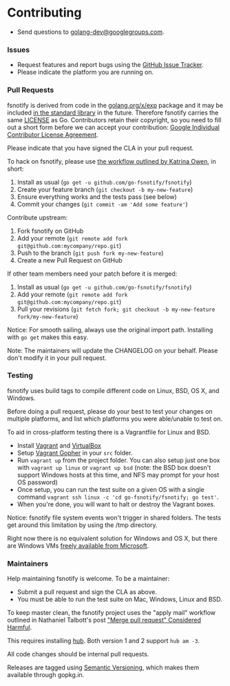 # Contributing

* Send questions to [golang-dev@googlegroups.com](mailto:golang-dev@googlegroups.com). 

### Issues

* Request features and report bugs using the [GitHub Issue Tracker](https://github.com/go-fsnotify/fsnotify/issues).
* Please indicate the platform you are running on.

### Pull Requests

fsnotify is derived from code in the [golang.org/x/exp](https://godoc.org/golang.org/x/exp) package and it may be included [in the standard library](https://github.com/go-fsnotify/fsnotify/issues/1) in the future. Therefore fsnotify carries the same [LICENSE](https://github.com/go-fsnotify/fsnotify/blob/master/LICENSE) as Go. Contributors retain their copyright, so you need to fill out a short form before we can accept your contribution: [Google Individual Contributor License Agreement](https://developers.google.com/open-source/cla/individual).

Please indicate that you have signed the CLA in your pull request.

To hack on fsnotify, please use [the workflow outlined by Katrina Owen](https://blog.splice.com/contributing-open-source-git-repositories-go/), in short:

1. Install as usual (`go get -u github.com/go-fsnotify/fsnotify`)
2. Create your feature branch (`git checkout -b my-new-feature`)
3. Ensure everything works and the tests pass (see below)
4. Commit your changes (`git commit -am 'Add some feature'`)

Contribute upstream:

1. Fork fsnotify on GitHub
2. Add your remote (`git remote add fork git@github.com:mycompany/repo.git`)
3. Push to the branch (`git push fork my-new-feature`)
4. Create a new Pull Request on GitHub

If other team members need your patch before it is merged:

1. Install as usual (`go get -u github.com/go-fsnotify/fsnotify`)
2. Add your remote (`git remote add fork git@github.com:mycompany/repo.git`)
3. Pull your revisions (`git fetch fork; git checkout -b my-new-feature fork/my-new-feature`)

Notice: For smooth sailing, always use the original import path. Installing with `go get` makes this easy.

Note: The maintainers will update the CHANGELOG on your behalf. Please don't modify it in your pull request.

### Testing

fsnotify uses build tags to compile different code on Linux, BSD, OS X, and Windows.

Before doing a pull request, please do your best to test your changes on multiple platforms, and list which platforms you were able/unable to test on.

To aid in cross-platform testing there is a Vagrantfile for Linux and BSD.

* Install [Vagrant](http://www.vagrantup.com/) and [VirtualBox](https://www.virtualbox.org/)
* Setup [Vagrant Gopher](https://github.com/nathany/vagrant-gopher) in your `src` folder.
* Run `vagrant up` from the project folder. You can also setup just one box with `vagrant up linux` or `vagrant up bsd` (note: the BSD box doesn't support Windows hosts at this time, and NFS may prompt for your host OS password)
* Once setup, you can run the test suite on a given OS with a single command `vagrant ssh linux -c 'cd go-fsnotify/fsnotify; go test'`.
* When you're done, you will want to halt or destroy the Vagrant boxes.

Notice: fsnotify file system events won't trigger in shared folders. The tests get around this limitation by using the /tmp directory.

Right now there is no equivalent solution for Windows and OS X, but there are Windows VMs [freely available from Microsoft](http://www.modern.ie/en-us/virtualization-tools#downloads).

### Maintainers

Help maintaining fsnotify is welcome. To be a maintainer:

* Submit a pull request and sign the CLA as above.
* You must be able to run the test suite on Mac, Windows, Linux and BSD.

To keep master clean, the fsnotify project uses the "apply mail" workflow outlined in Nathaniel Talbott's post ["Merge pull request" Considered Harmful](http://blog.spreedly.com/2014/06/24/merge-pull-request-considered-harmful/#.VGa5yZPF_Zs).

This requires installing [hub](https://github.com/github/hub). Both version 1 and 2 support `hub am -3`.

All code changes should be internal pull requests.

Releases are tagged using [Semantic Versioning](http://semver.org/), which makes them available through gopkg.in.

